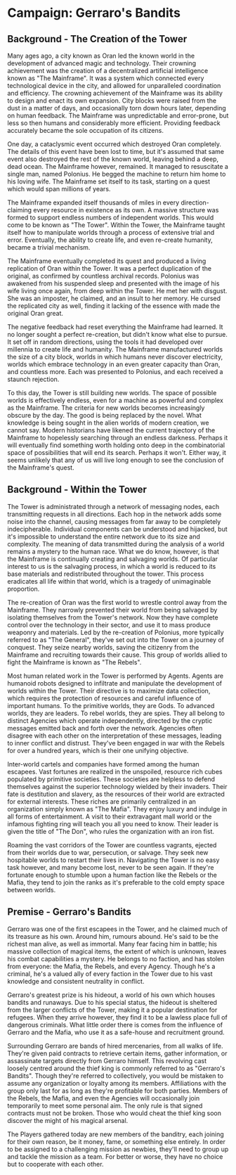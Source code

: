# Campaign: Gerraro's Bandits

## Background - The Creation of the Tower

Many ages ago, a city known as Oran led the known world in the development of advanced magic and technology. Their crowning achievement was the creation of a decentralized artificial intelligence known as "The Mainframe". It was a system which connected every technological device in the city, and allowed for unparalleled coordination and efficiency. The crowning achievement of the Mainframe was its ability to design and enact its own expansion. City blocks were raised from the dust in a matter of days, and occasionally torn down hours later, depending on human feedback. The Mainframe was unpredictable and error-prone, but less so then humans and considerably more efficient. Providing feedback accurately became the sole occupation of its citizens.

One day, a cataclysmic event occurred which destroyed Oran completely. The details of this event have been lost to time, but it's assumed that same event also destroyed the rest of the known world, leaving behind a deep, dead ocean. The Mainframe however, remained. It managed to resuscitate a single man, named Polonius. He begged the machine to return him home to his loving wife. The Mainframe set itself to its task, starting on a quest which would span millions of years. 

The Mainframe expanded itself thousands of miles in every direction- claiming every resource in existence as its own. A massive structure was formed to support endless numbers of independent worlds. This would come to be known as "The Tower". Within the Tower, the Mainframe taught itself how to manipulate worlds through a process of extensive trial and error. Eventually, the ability to create life, and even re-create humanity, became a trivial mechanism.

The Mainframe eventually completed its quest and produced a living replication of Oran within the Tower. It was a perfect duplication of the original, as confirmed by countless archival records. Polonius was awakened from his suspended sleep and presented with the image of his wife living once again, from deep within the Tower. He met her with disgust. She was an imposter, he claimed, and an insult to her memory. He cursed the replicated city as well, finding it lacking of the essence with made the original Oran great.

The negative feedback had reset everything the Mainframe had learned. It no longer sought a perfect re-creation, but didn't know what else to pursue. It set off in random directions, using the tools it had developed over millennia to create life and humanity. The Mainframe manufactured worlds the size of a city block, worlds in which humans never discover electricity, worlds which embrace technology in an even greater capacity than Oran, and countless more. Each was presented to Polonius, and each received a staunch rejection.

To this day, the Tower is still building new worlds. The space of possible worlds is effectively endless, even for a machine as powerful and complex as the Mainframe. The criteria for new worlds becomes increasingly obscure by the day. The good is being replaced by the novel. What knowledge is being sought in the alien worlds of modern creation, we cannot say. Modern historians have likened the current trajectory of the Mainframe to hopelessly searching through an endless darkness. Perhaps it will eventually find something worth holding onto deep in the combinatorial space of possibilities that will end its search. Perhaps it won't. Either way, it seems unlikely that any of us will live long enough to see the conclusion of the Mainframe's quest.

## Background - Within the Tower

The Tower is administrated through a network of messaging nodes, each transmitting requests in all directions. Each hop in the network adds some noise into the channel, causing messages from far away to be completely indecipherable. Individual components can be understood and hijacked, but it's impossible to understand the entire network due to its size and complexity. The meaning of data transmitted during the analysis of a world remains a mystery to the human race. What we do know, however, is that the Mainframe is continually creating and salvaging worlds. Of particular interest to us is the salvaging process, in which a world is reduced to its base materials and redistributed throughout the tower. This process eradicates all life within that world, which is a tragedy of unimaginable proportion.

The re-creation of Oran was the first world to wrestle control away from the Mainframe. They narrowly prevented their world from being salvaged by isolating themselves from the Tower's network. Now they have complete control over the technology in their sector, and use it to mass produce weaponry and materials. Led by the re-creation of Polonius, more typically referred to as "The General", they've set out into the Tower on a journey of conquest. They seize nearby worlds, saving the citizenry from the Mainframe and recruiting towards their cause. This group of worlds allied to fight the Mainframe is known as "The Rebels".

Most human related work in the Tower is performed by Agents. Agents are humanoid robots designed to infiltrate and manipulate the development of worlds within the Tower. Their directive is to maximize data collection, which requires the protection of resources and careful influence of important humans. To the primitive worlds, they are Gods. To advanced worlds, they are leaders. To rebel worlds, they are spies. They all belong to distinct Agencies which operate independently, directed by the cryptic messages emitted back and forth over the network. Agencies often disagree with each other on the interpretation of these messages, leading to inner conflict and distrust. They've been engaged in war with the Rebels for over a hundred years, which is their one unifying objective.

Inter-world cartels and companies have formed among the human escapees. Vast fortunes are realized in the unspoiled, resource rich cubes populated by primitive societies. These societies are helpless to defend themselves against the superior technology wielded by their invaders. Their fate is destitution and slavery, as the resources of their world are extracted for external interests. These riches are primarily centralized in an organization simply known as "The Mafia". They enjoy luxury and indulge in all forms of entertainment. A visit to their extravagant mall world or the infamous fighting ring will teach you all you need to know. Their leader is given the title of "The Don", who rules the organization with an iron fist.

Roaming the vast corridors of the Tower are countless vagrants, ejected from their worlds due to war, persecution, or salvage. They seek new hospitable worlds to restart their lives in. Navigating the Tower is no easy task however, and many become lost, never to be seen again. If they're fortunate enough to stumble upon a human faction like the Rebels or the Mafia, they tend to join the ranks as it's preferable to the cold empty space between worlds.

## Premise - Gerraro's Bandits

Gerraro was one of the first escapees in the Tower, and he claimed much of its treasure as his own. Around him, rumours abound. He's said to be the richest man alive, as well as immortal. Many fear facing him in battle; his massive collection of magical items, the extent of which is unknown, leaves his combat capabilities a mystery. He belongs to no faction, and has stolen from everyone: the Mafia, the Rebels, and every Agency. Though he's a criminal, he's a valued ally of every faction in the Tower due to his vast knowledge and consistent neutrality in conflict.

Gerraro's greatest prize is his hideout, a world of his own which houses bandits and runaways. Due to his special status, the hideout is sheltered from the larger conflicts of the Tower, making it a popular destination for refugees. When they arrive however, they find it to be a lawless place full of dangerous criminals. What little order there is comes from the influence of Gerraro and the Mafia, who use it as a safe-house and recruitment ground.

Surrounding Gerraro are bands of hired mercenaries, from all walks of life. They're given paid contracts to retrieve certain items, gather information, or assassinate targets directly from Gerraro himself. This revolving cast loosely centred around the thief king is commonly referred to as "Gerraro's Bandits". Though they're referred to collectively, you would be mistaken to assume any organization or loyalty among its members. Affiliations with the group only last for as long as they're profitable for both parties. Members of the Rebels, the Mafia, and even the Agencies will occasionally join temporarily to meet some personal aim. The only rule is that signed contracts must not be broken. Those who would cheat the thief king soon discover the might of his magical arsenal.

The Players gathered today are new members of the banditry, each joining for their own reason, be it money, fame, or something else entirely. In order to be assigned to a challenging mission as newbies, they'll need to group up and tackle the mission as a team. For better or worse, they have no choice but to cooperate with each other.


